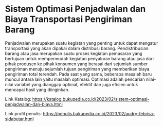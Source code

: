 # Sistem Optimasi Penjadwalan dan Biaya Transportasi Pengiriman Barang

Penjadwalan merupakan suatu kegiatan yang penting untuk dapat mengatur transportasi yang akan dipakai dalam distribusi barang. Pendistribusian barang atau jasa merupakan suatu proses kegiatan pemasaran yang bertujuan untuk mempermudah kegiatan penyaluran barang atau jasa dari pihak produsen ke pihak konsumen yang berasal dari sejumlah sumber pengiriman menuju sejumlah tujuan pengiriman yang memberikan biaya pengiriman total terendah. Pada saat yang sama, beberapa masalah baru muncul antara lain yaitu masalah optimasi. Optimasi adalah pencarian nilai-nilai variabel yang dianggap optimal, efektif dan juga efisien untuk mencapai hasil yang diinginkan.

Link Katalog: https://katalog.bukupedia.co.id/2023/02/sistem-optimasi-penjadwalan-dan-biaya.html

Link profil penulis: https://penulis.bukupedia.co.id/2023/02/audry-febrisa-sidabutar.html
